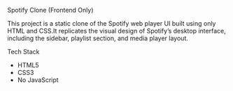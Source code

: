 Spotify Clone (Frontend Only)

This project is a static clone of the Spotify web player UI built using only HTML and CSS.It replicates the visual design of Spotify’s desktop interface, including the sidebar, playlist section, and media player layout.

Tech Stack
- HTML5
- CSS3
- No JavaScript
